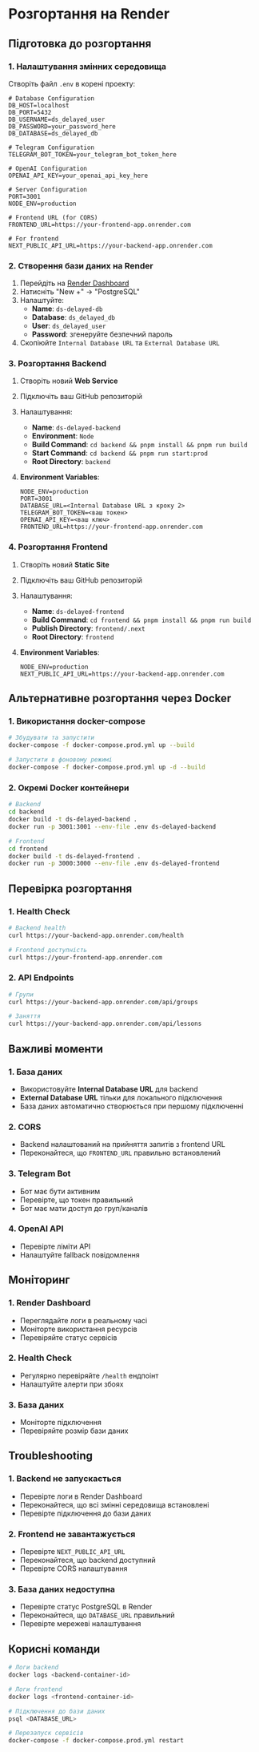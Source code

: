 # Розгортання на Render

## Підготовка до розгортання

### 1. Налаштування змінних середовища

Створіть файл `.env` в корені проекту:

```env
# Database Configuration
DB_HOST=localhost
DB_PORT=5432
DB_USERNAME=ds_delayed_user
DB_PASSWORD=your_password_here
DB_DATABASE=ds_delayed_db

# Telegram Configuration
TELEGRAM_BOT_TOKEN=your_telegram_bot_token_here

# OpenAI Configuration
OPENAI_API_KEY=your_openai_api_key_here

# Server Configuration
PORT=3001
NODE_ENV=production

# Frontend URL (for CORS)
FRONTEND_URL=https://your-frontend-app.onrender.com

# For frontend
NEXT_PUBLIC_API_URL=https://your-backend-app.onrender.com
```

### 2. Створення бази даних на Render

1. Перейдіть на [Render Dashboard](https://dashboard.render.com/)
2. Натисніть "New +" → "PostgreSQL"
3. Налаштуйте:
   - **Name**: `ds-delayed-db`
   - **Database**: `ds_delayed_db`
   - **User**: `ds_delayed_user`
   - **Password**: згенеруйте безпечний пароль
4. Скопіюйте `Internal Database URL` та `External Database URL`

### 3. Розгортання Backend

1. Створіть новий **Web Service**
2. Підключіть ваш GitHub репозиторій
3. Налаштування:
   - **Name**: `ds-delayed-backend`
   - **Environment**: `Node`
   - **Build Command**: `cd backend && pnpm install && pnpm run build`
   - **Start Command**: `cd backend && pnpm run start:prod`
   - **Root Directory**: `backend`

4. **Environment Variables**:
   ```
   NODE_ENV=production
   PORT=3001
   DATABASE_URL=<Internal Database URL з кроку 2>
   TELEGRAM_BOT_TOKEN=<ваш токен>
   OPENAI_API_KEY=<ваш ключ>
   FRONTEND_URL=https://your-frontend-app.onrender.com
   ```

### 4. Розгортання Frontend

1. Створіть новий **Static Site**
2. Підключіть ваш GitHub репозиторій
3. Налаштування:
   - **Name**: `ds-delayed-frontend`
   - **Build Command**: `cd frontend && pnpm install && pnpm run build`
   - **Publish Directory**: `frontend/.next`
   - **Root Directory**: `frontend`

4. **Environment Variables**:
   ```
   NODE_ENV=production
   NEXT_PUBLIC_API_URL=https://your-backend-app.onrender.com
   ```

## Альтернативне розгортання через Docker

### 1. Використання docker-compose

```bash
# Збудувати та запустити
docker-compose -f docker-compose.prod.yml up --build

# Запустити в фоновому режимі
docker-compose -f docker-compose.prod.yml up -d --build
```

### 2. Окремі Docker контейнери

```bash
# Backend
cd backend
docker build -t ds-delayed-backend .
docker run -p 3001:3001 --env-file .env ds-delayed-backend

# Frontend
cd frontend
docker build -t ds-delayed-frontend .
docker run -p 3000:3000 --env-file .env ds-delayed-frontend
```

## Перевірка розгортання

### 1. Health Check

```bash
# Backend health
curl https://your-backend-app.onrender.com/health

# Frontend доступність
curl https://your-frontend-app.onrender.com
```

### 2. API Endpoints

```bash
# Групи
curl https://your-backend-app.onrender.com/api/groups

# Заняття
curl https://your-backend-app.onrender.com/api/lessons
```

## Важливі моменти

### 1. База даних
- Використовуйте **Internal Database URL** для backend
- **External Database URL** тільки для локального підключення
- База даних автоматично створюється при першому підключенні

### 2. CORS
- Backend налаштований на прийняття запитів з frontend URL
- Переконайтеся, що `FRONTEND_URL` правильно встановлений

### 3. Telegram Bot
- Бот має бути активним
- Перевірте, що токен правильний
- Бот має мати доступ до груп/каналів

### 4. OpenAI API
- Перевірте ліміти API
- Налаштуйте fallback повідомлення

## Моніторинг

### 1. Render Dashboard
- Переглядайте логи в реальному часі
- Моніторте використання ресурсів
- Перевіряйте статус сервісів

### 2. Health Check
- Регулярно перевіряйте `/health` ендпоінт
- Налаштуйте алерти при збоях

### 3. База даних
- Моніторте підключення
- Перевіряйте розмір бази даних

## Troubleshooting

### 1. Backend не запускається
- Перевірте логи в Render Dashboard
- Переконайтеся, що всі змінні середовища встановлені
- Перевірте підключення до бази даних

### 2. Frontend не завантажується
- Перевірте `NEXT_PUBLIC_API_URL`
- Переконайтеся, що backend доступний
- Перевірте CORS налаштування

### 3. База даних недоступна
- Перевірте статус PostgreSQL в Render
- Переконайтеся, що `DATABASE_URL` правильний
- Перевірте мережеві налаштування

## Корисні команди

```bash
# Логи backend
docker logs <backend-container-id>

# Логи frontend
docker logs <frontend-container-id>

# Підключення до бази даних
psql <DATABASE_URL>

# Перезапуск сервісів
docker-compose -f docker-compose.prod.yml restart
``` 